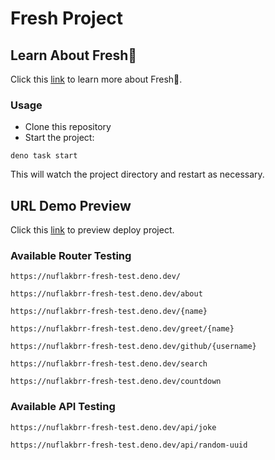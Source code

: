 # Fresh Project

## Learn About Fresh🍋

Click this [link](https://fresh.deno.dev/docs/introduction) to learn more about Fresh🍋.

### Usage

- Clone this repository
- Start the project:

```
deno task start
```

This will watch the project directory and restart as necessary.

## URL Demo Preview

Click this [link](https://nuflakbrr-fresh-test.deno.dev/) to preview deploy project.

### Available Router Testing

```
https://nuflakbrr-fresh-test.deno.dev/
```

```
https://nuflakbrr-fresh-test.deno.dev/about
```

```
https://nuflakbrr-fresh-test.deno.dev/{name}
```

```
https://nuflakbrr-fresh-test.deno.dev/greet/{name}
```

```
https://nuflakbrr-fresh-test.deno.dev/github/{username}
```

```
https://nuflakbrr-fresh-test.deno.dev/search
```

```
https://nuflakbrr-fresh-test.deno.dev/countdown
```

### Available API Testing

```
https://nuflakbrr-fresh-test.deno.dev/api/joke
```

```
https://nuflakbrr-fresh-test.deno.dev/api/random-uuid
```
